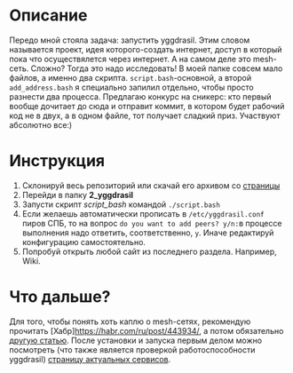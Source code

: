 # Описание
Передо мной стояла задача: запустить yggdrasil. Этим словом называется проект, идея которого-создать интернет, доступ в который пока что осуществялется через интернет. А на самом деле это mesh-сеть. Сложно? Тогда это надо исследовать!
В моей папке совсем мало файлов, а именно два скрипта. ```script.bash```-основной, а второй ```add_address.bash``` я специально запилил отдельно, чтобы просто разнести два процесса. Предлагаю конкурс на сникерс: кто первый вообще дочитает до сюда и отправит коммит, в котором будет рабочий код не в двух, а в одном файле, тот получает сладкий приз. Участвуют абсолютно все:) 
# Инструкция
1. Склонируй весь репозиторий или скачай его архивом со [страницы](https://github.com/grishinkirill/POMS_labs)
2. Перейди в папку **2_yggdrasil**
3. Запусти скрипт *script_bash* командой ```./script.bash```
4. Если желаешь автоматически прописать в ```/etc/yggdrasil.conf``` пиров СПБ, то на вопрос ```do you want to add peers? y/n:```в процессе выполнения надо ответить, соответственно, ```y```. Иначе редактируй конфигурацию самостоятельно.
5. Попробуй открыть любой сайт из последнего раздела. Например, Wiki.
# Что дальше?
Для того, чтобы понять хоть каплю о mesh-сетях, рекомендую прочитать 
[Хабр]https://habr.com/ru/post/443934/, а потом обязательно [другую статью](https://temofeev.ru/info/articles/chto-nam-stoit-mesh-postroit-kak-detsentralizovannyy-internet-provayder-medium-delaet-novyy-internet/).
После установки и запуска первым делом можно посмотреть (что также является проверкой работоспособности yggdrasil)
[страницу актуальных сервисов](https://yggdrasil-network.github.io/services.html).
